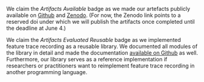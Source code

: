 ﻿We claim the _Artifacts Available_ badge as we made our artefacts publicly available on [Github][ftrgithub] and [Zenodo][ftrzenodo]. (For now, the Zenodo link points to a reserved doi under which we will publish the artifacts once completed until the deadline at June 4.)

We claim the _Artifacts Evaluated Reusable_ badge as we implemented feature trace recording as a reusable library.
We documented all modules of the library in detail and made the documentation [available on Github][documentation] as well.
Furthermore, our library serves as a reference implementation if researchers or practitioners want to reimplement feature trace recording in another programming language.

[ftrgithub]: https://github.com/pmbittner/FeatureTraceRecording/tree/esecfse21
[ftrzenodo]: https://doi.org/10.5281/zenodo.4818461
[documentation]: https://pmbittner.github.io/FeatureTraceRecording/